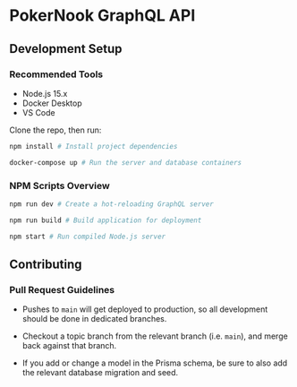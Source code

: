 # PokerNook GraphQL API

## Development Setup

### Recommended Tools

- Node.js 15.x
- Docker Desktop
- VS Code

Clone the repo, then run:

```bash
npm install # Install project dependencies

docker-compose up # Run the server and database containers
```

### NPM Scripts Overview

```bash
npm run dev # Create a hot-reloading GraphQL server

npm run build # Build application for deployment

npm start # Run compiled Node.js server
```

## Contributing

### Pull Request Guidelines

- Pushes to `main` will get deployed to production, so all development should be done in dedicated branches.

- Checkout a topic branch from the relevant branch (i.e. `main`), and merge back against that branch.

- If you add or change a model in the Prisma schema, be sure to also add the relevant database migration and seed.
